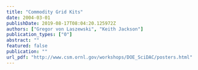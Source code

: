 ```yaml
---
title: "Commodity Grid Kits"
date: 2004-03-01
publishDate: 2019-08-17T08:04:20.125972Z
authors: ["Gregor von Laszewski", "Keith Jackson"]
publication_types: ["0"]
abstract: ""
featured: false
publication: ""
url_pdf: "http://www.csm.ornl.gov/workshops/DOE_SciDAC/posters.html"
---
```


